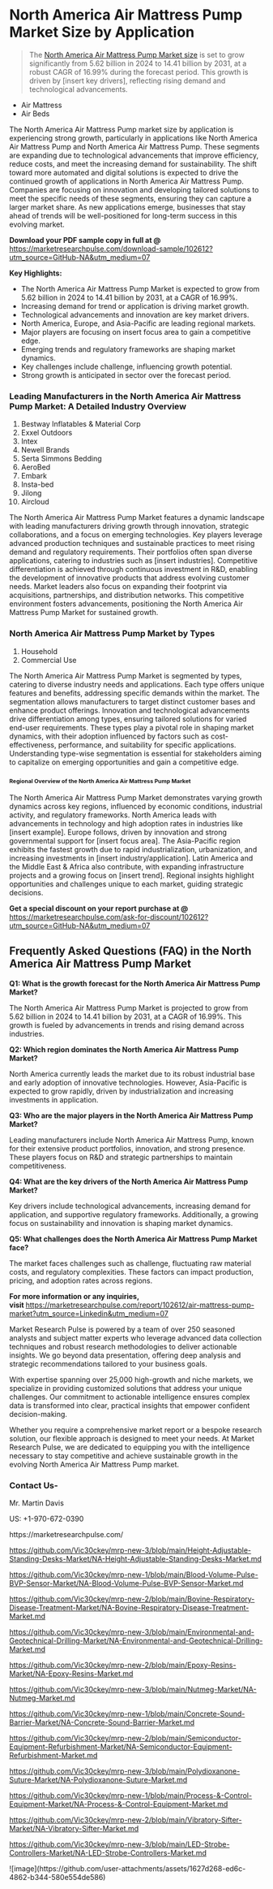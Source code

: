 <h1>North America Air Mattress Pump Market&nbsp;Size by Application</h1><blockquote><p>The <a href="https://marketresearchpulse.com/download-sample/102612?utm_source=GitHub-NA&amp;utm_medium=07">North America Air Mattress Pump Market size</a> is set to grow significantly from 5.62 billion in 2024 to 14.41 billion by 2031, at a robust CAGR of 16.99% during the forecast period. This growth is driven by [insert key drivers], reflecting rising demand and technological advancements.</p></blockquote><ul><li>Air Mattress<li> Air Beds</li></ul><p>The North America Air Mattress Pump market size by application is experiencing strong growth, particularly in applications like North America Air Mattress Pump and North America Air Mattress Pump. These segments are expanding due to technological advancements that improve efficiency, reduce costs, and meet the increasing demand for sustainability. The shift toward more automated and digital solutions is expected to drive the continued growth of applications in North America Air Mattress Pump. Companies are focusing on innovation and developing tailored solutions to meet the specific needs of these segments, ensuring they can capture a larger market share. As new applications emerge, businesses that stay ahead of trends will be well-positioned for long-term success in this evolving market.</p><p><strong>Download your PDF sample copy in full at @ </strong><a href="https://marketresearchpulse.com/download-sample/102612?utm_source=GitHub-NA&amp;utm_medium=07">https://marketresearchpulse.com/download-sample/102612?utm_source=GitHub-NA&amp;utm_medium=07</a></p><p><strong>Key Highlights: </strong></p><ul><li>The North America Air Mattress Pump Market is expected to grow from 5.62 billion in 2024 to 14.41 billion by 2031, at a CAGR of 16.99%.</li><li>Increasing demand for trend or application is driving market growth.</li><li>Technological advancements and innovation are key market drivers.</li><li>North America, Europe, and Asia-Pacific are leading regional markets.</li><li>Major players are focusing on insert focus area to gain a competitive edge.</li><li>Emerging trends and regulatory frameworks are shaping market dynamics.</li><li>Key challenges include challenge, influencing growth potential.</li><li>Strong growth is anticipated in sector over the forecast period.</li></ul><h3>Leading Manufacturers in the North America Air Mattress Pump Market: A Detailed Industry Overview</h3><ol><li>Bestway Inflatables & Material Corp</li><li>Exxel Outdoors</li><li>Intex</li><li>Newell Brands</li><li>Serta Simmons Bedding</li><li>AeroBed</li><li>Embark</li><li>Insta-bed</li><li>Jilong</li><li>Aircloud</li></ol><div class="flex max-w-full flex-col flex-grow"><div class="min-h-8 text-message flex w-full flex-col items-end gap-2 whitespace-normal break-words [.text-message+&amp;]:mt-5" dir="auto" data-message-author-role="assistant" data-message-id="fd8432e4-4910-450d-b182-61b7bfb0a01f" data-message-model-slug="gpt-4o"><div class="flex w-full flex-col gap-1 empty:hidden first:pt-[3px]"><div class="markdown prose w-full break-words dark:prose-invert light"><p>The North America Air Mattress Pump Market features a dynamic landscape with leading manufacturers driving growth through innovation, strategic collaborations, and a focus on emerging technologies. Key players leverage advanced production techniques and sustainable practices to meet rising demand and regulatory requirements. Their portfolios often span diverse applications, catering to industries such as [insert industries]. Competitive differentiation is achieved through continuous investment in R&amp;D, enabling the development of innovative products that address evolving customer needs. Market leaders also focus on expanding their footprint via acquisitions, partnerships, and distribution networks. This competitive environment fosters advancements, positioning the North America Air Mattress Pump Market for sustained growth.</p></div></div></div></div><h3>North America Air Mattress Pump Market by Types</h3><ol><li>Household<li> Commercial Use</li></ol><div class="flex max-w-full flex-col flex-grow"><div class="min-h-8 text-message flex w-full flex-col items-end gap-2 whitespace-normal break-words [.text-message+&amp;]:mt-5" dir="auto" data-message-author-role="assistant" data-message-id="084470be-0bb7-4664-bddf-5156b4f41249" data-message-model-slug="gpt-4o-mini"><div class="flex w-full flex-col gap-1 empty:hidden first:pt-[3px]"><div class="markdown prose w-full break-words dark:prose-invert light"><p>The North America Air Mattress Pump Market is segmented by types, catering to diverse industry needs and applications. Each type offers unique features and benefits, addressing specific demands within the market. The segmentation allows manufacturers to target distinct customer bases and enhance product offerings. Innovation and technological advancements drive differentiation among types, ensuring tailored solutions for varied end-user requirements. These types play a pivotal role in shaping market dynamics, with their adoption influenced by factors such as cost-effectiveness, performance, and suitability for specific applications. Understanding type-wise segmentation is essential for stakeholders aiming to capitalize on emerging opportunities and gain a competitive edge.</p></div></div></div></div><h3><span style="font-size: 11px;">Regional Overview of the North America Air Mattress Pump Market</span></h3><div class="flex max-w-full flex-col flex-grow"><div class="min-h-8 text-message flex w-full flex-col items-end gap-2 whitespace-normal break-words [.text-message+&amp;]:mt-5" dir="auto" data-message-author-role="assistant" data-message-id="e9038762-ce64-4e30-91c9-9bd413514231" data-message-model-slug="gpt-4o-mini"><div class="flex w-full flex-col gap-1 empty:hidden first:pt-[3px]"><div class="markdown prose w-full break-words dark:prose-invert light"><p>The North America Air Mattress Pump Market demonstrates varying growth dynamics across key regions, influenced by economic conditions, industrial activity, and regulatory frameworks. North America leads with advancements in technology and high adoption rates in industries like [insert example]. Europe follows, driven by innovation and strong governmental support for [insert focus area]. The Asia-Pacific region exhibits the fastest growth due to rapid industrialization, urbanization, and increasing investments in [insert industry/application]. Latin America and the Middle East &amp; Africa also contribute, with expanding infrastructure projects and a growing focus on [insert trend]. Regional insights highlight opportunities and challenges unique to each market, guiding strategic decisions.</p></div></div></div></div><p><strong>Get a special discount on your report purchase at @ </strong><a href="https://marketresearchpulse.com/ask-for-discount/102612?utm_source=GitHub-NA&amp;utm_medium=07">https://marketresearchpulse.com/ask-for-discount/102612?utm_source=GitHub-NA&amp;utm_medium=07</a></p><h2>Frequently Asked Questions (FAQ) in the North America Air Mattress Pump Market</h2><p><strong>Q1: What is the growth forecast for the North America Air Mattress Pump Market?</strong></p><p>The North America Air Mattress Pump Market is projected to grow from 5.62 billion in 2024 to 14.41 billion by 2031, at a CAGR of 16.99%. This growth is fueled by advancements in trends and rising demand across industries.</p><p><strong>Q2: Which region dominates the North America Air Mattress Pump Market?</strong></p><p>North America currently leads the market due to its robust industrial base and early adoption of innovative technologies. However, Asia-Pacific is expected to grow rapidly, driven by industrialization and increasing investments in application.</p><p><strong>Q3: Who are the major players in the North America Air Mattress Pump Market?</strong></p><p>Leading manufacturers include North America Air Mattress Pump, known for their extensive product portfolios, innovation, and strong presence. These players focus on R&amp;D and strategic partnerships to maintain competitiveness.</p><p><strong>Q4: What are the key drivers of the North America Air Mattress Pump Market?</strong></p><p>Key drivers include technological advancements, increasing demand for application, and supportive regulatory frameworks. Additionally, a growing focus on sustainability and innovation is shaping market dynamics.</p><p><strong>Q5: What challenges does the North America Air Mattress Pump Market face?</strong></p><p>The market faces challenges such as challenge, fluctuating raw material costs, and regulatory complexities. These factors can impact production, pricing, and adoption rates across regions.</p><p><strong>For more information or any inquiries, visit&nbsp;</strong><a href="https://marketresearchpulse.com/report/102612/air-mattress-pump-market?utm_source=Linkedin&utm_medium=07">https://marketresearchpulse.com/report/102612/air-mattress-pump-market?utm_source=Linkedin&utm_medium=07</a></p><p>Market Research Pulse is powered by a team of over 250 seasoned analysts and subject matter experts who leverage advanced data collection techniques and robust research methodologies to deliver actionable insights. We go beyond data presentation, offering deep analysis and strategic recommendations tailored to your business goals.</p><p>With expertise spanning over 25,000 high-growth and niche markets, we specialize in providing customized solutions that address your unique challenges. Our commitment to actionable intelligence ensures complex data is transformed into clear, practical insights that empower confident decision-making.</p><p>Whether you require a comprehensive market report or a bespoke research solution, our flexible approach is designed to meet your needs. At Market Research Pulse, we are dedicated to equipping you with the intelligence necessary to stay competitive and achieve sustainable growth in the evolving North America Air Mattress Pump market.</p><h3><strong>Contact Us-</strong></h3><p>Mr. Martin Davis</p><p>US: +1-970-672-0390</p><p>https://marketresearchpulse.com/</p><p><a href="https://github.com/Vic30ckey/mrp-new-3/blob/main/Height-Adjustable-Standing-Desks-Market/NA-Height-Adjustable-Standing-Desks-Market.md">https://github.com/Vic30ckey/mrp-new-3/blob/main/Height-Adjustable-Standing-Desks-Market/NA-Height-Adjustable-Standing-Desks-Market.md</a></p><p><a href="https://github.com/Vic30ckey/mrp-new-1/blob/main/Blood-Volume-Pulse-BVP-Sensor-Market/NA-Blood-Volume-Pulse-BVP-Sensor-Market.md">https://github.com/Vic30ckey/mrp-new-1/blob/main/Blood-Volume-Pulse-BVP-Sensor-Market/NA-Blood-Volume-Pulse-BVP-Sensor-Market.md</a></p><p><a href="https://github.com/Vic30ckey/mrp-new-2/blob/main/Bovine-Respiratory-Disease-Treatment-Market/NA-Bovine-Respiratory-Disease-Treatment-Market.md">https://github.com/Vic30ckey/mrp-new-2/blob/main/Bovine-Respiratory-Disease-Treatment-Market/NA-Bovine-Respiratory-Disease-Treatment-Market.md</a></p><p><a href="https://github.com/Vic30ckey/mrp-new-3/blob/main/Environmental-and-Geotechnical-Drilling-Market/NA-Environmental-and-Geotechnical-Drilling-Market.md">https://github.com/Vic30ckey/mrp-new-3/blob/main/Environmental-and-Geotechnical-Drilling-Market/NA-Environmental-and-Geotechnical-Drilling-Market.md</a></p><p><a href="https://github.com/Vic30ckey/mrp-new-2/blob/main/Epoxy-Resins-Market/NA-Epoxy-Resins-Market.md">https://github.com/Vic30ckey/mrp-new-2/blob/main/Epoxy-Resins-Market/NA-Epoxy-Resins-Market.md</a></p><p><a href="https://github.com/Vic30ckey/mrp-new-3/blob/main/Nutmeg-Market/NA-Nutmeg-Market.md">https://github.com/Vic30ckey/mrp-new-3/blob/main/Nutmeg-Market/NA-Nutmeg-Market.md</a></p><p><a href="https://github.com/Vic30ckey/mrp-new-1/blob/main/Concrete-Sound-Barrier-Market/NA-Concrete-Sound-Barrier-Market.md">https://github.com/Vic30ckey/mrp-new-1/blob/main/Concrete-Sound-Barrier-Market/NA-Concrete-Sound-Barrier-Market.md</a></p><p><a href="https://github.com/Vic30ckey/mrp-new-2/blob/main/Semiconductor-Equipment-Refurbishment-Market/NA-Semiconductor-Equipment-Refurbishment-Market.md">https://github.com/Vic30ckey/mrp-new-2/blob/main/Semiconductor-Equipment-Refurbishment-Market/NA-Semiconductor-Equipment-Refurbishment-Market.md</a></p><p><a href="https://github.com/Vic30ckey/mrp-new-3/blob/main/Polydioxanone-Suture-Market/NA-Polydioxanone-Suture-Market.md">https://github.com/Vic30ckey/mrp-new-3/blob/main/Polydioxanone-Suture-Market/NA-Polydioxanone-Suture-Market.md</a></p><p><a href="https://github.com/Vic30ckey/mrp-new-1/blob/main/Process-&-Control-Equipment-Market/NA-Process-&-Control-Equipment-Market.md">https://github.com/Vic30ckey/mrp-new-1/blob/main/Process-&-Control-Equipment-Market/NA-Process-&-Control-Equipment-Market.md</a></p><p><a href="https://github.com/Vic30ckey/mrp-new-2/blob/main/Vibratory-Sifter-Market/NA-Vibratory-Sifter-Market.md">https://github.com/Vic30ckey/mrp-new-2/blob/main/Vibratory-Sifter-Market/NA-Vibratory-Sifter-Market.md</a></p><p><a href="https://github.com/Vic30ckey/mrp-new-3/blob/main/LED-Strobe-Controllers-Market/NA-LED-Strobe-Controllers-Market.md">https://github.com/Vic30ckey/mrp-new-3/blob/main/LED-Strobe-Controllers-Market/NA-LED-Strobe-Controllers-Market.md</a></p>
![image](https://github.com/user-attachments/assets/1627d268-ed6c-4862-b344-580e554de586)
